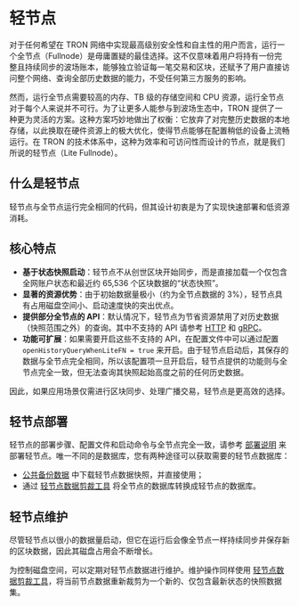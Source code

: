 # 轻节点

对于任何希望在 TRON 网络中实现最高级别安全性和自主性的用户而言，运行一个全节点（Fullnode）是毋庸置疑的最佳选择。这不仅意味着用户将持有一份完整且持续同步的波场账本，能够独立验证每一笔交易和区块，还赋予了用户直接访问整个网络、查询全部历史数据的能力，不受任何第三方服务的影响。

然而，运行全节点需要较高的内存、TB 级的存储空间和 CPU 资源，运行全节点对于每个人来说并不可行。为了让更多人能参与到波场生态中，TRON 提供了一种更为灵活的方案。这种方案巧妙地做出了权衡：它放弃了对完整历史数据的本地存储，以此换取在硬件资源上的极大优化，使得节点能够在配置稍低的设备上流畅运行。在 TRON 的技术体系中，这种为效率和可访问性而设计的节点，就是我们所说的轻节点（Lite Fullnode）。

## 什么是轻节点

轻节点与全节点运行完全相同的代码，但其设计初衷是为了实现快速部署和低资源消耗。

## 核心特点

  - **基于状态快照启动**：轻节点不从创世区块开始同步，而是直接加载一个仅包含全网账户状态和最近约 65,536 个区块数据的“状态快照”。
  - **显著的资源优势**：由于初始数据量极小（约为全节点数据的 3%），轻节点具有占用磁盘空间小、启动速度快的突出优点。
  - **提供部分全节点的 API**：默认情况下，轻节点为节省资源禁用了对历史数据（快照范围之外）的查询。其中不支持的 API 请参考 [HTTP](https://github.com/tronprotocol/java-tron/blob/develop/framework/src/main/java/org/tron/core/services/filter/LiteFnQueryHttpFilter.java) 和 [gRPC](https://github.com/tronprotocol/java-tron/blob/develop/framework/src/main/java/org/tron/core/services/filter/LiteFnQueryGrpcInterceptor.java)。
  - **功能可扩展**：如果需要开启这些不支持的 API，在配置文件中可以通过配置  `openHistoryQueryWhenLiteFN = true` 来开启。由于轻节点启动后，其保存的数据与全节点完全相同，所以该配置项一旦开启后，轻节点提供的功能则与全节点完全一致，但无法查询其快照起始高度之前的任何历史数据。

因此，如果应用场景仅需进行区块同步、处理广播交易，轻节点是更高效的选择。

## 轻节点部署

轻节点的部署步骤、配置文件和启动命令与全节点完全一致，请参考 [部署说明](installing_javatron.md) 来部署轻节点。唯一不同的是数据库，您有两种途径可以获取需要的轻节点数据库：

 -  [公共备份数据](backup_restore.md/#lite-fullnode) 中下载轻节点数据快照，并直接使用；
 - 通过 [轻节点数据剪裁工具](toolkit.md/#_6) 将全节点的数据库转换成轻节点的数据库。


## 轻节点维护
尽管轻节点以很小的数据量启动，但它在运行后会像全节点一样持续同步并保存新的区块数据，因此其磁盘占用会不断增长。

为控制磁盘空间，可以定期对轻节点数据进行维护。维护操作同样使用 [轻节点数据剪裁工具](toolkit.md/#_6)，将当前节点数据重新裁剪为一个新的、仅包含最新状态的快照数据集。
